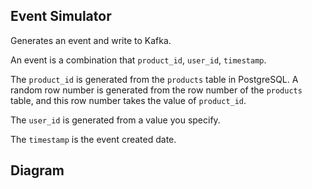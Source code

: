 ## Event Simulator

Generates an event and write to Kafka.

An event is a combination that `product_id`, `user_id`, `timestamp`.

The `product_id` is generated from the `products` table in PostgreSQL. A random row number is generated from the row number of the `products` table, and this row number takes the value of `product_id`.

The `user_id` is generated from a value you specify.

The `timestamp` is the event created date.


## Diagram